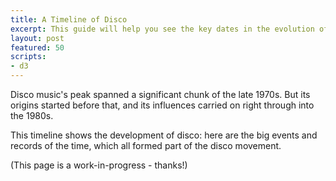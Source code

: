 ```yaml
---
title: A Timeline of Disco
excerpt: This guide will help you see the key dates in the evolution of disco.
layout: post
featured: 50
scripts:
- d3
---
```


Disco music's peak spanned a significant chunk of the late 1970s. But its origins started before that, and its influences carried on right through into the 1980s.

This timeline shows the development of disco: here are the big events and records of the time, which all formed part of the disco movement.

(This page is a work-in-progress - thanks!)

<div id="timeline"></div>

<script>
// set the dimensions and margins of the graph
var margin = {top: 30, right: 30, bottom: 30, left: 30},
    width = 460 - margin.left - margin.right,
    height = 400 - margin.top - margin.bottom;

d3.json("/timeline.json").then(function(data) { 
    // Set up some constants, will be used later.
    const pxX = 600;
    const pxY = 600;

    const tickFormat = d3.utcFormat("%Y"); // How the axis ticks will be labelled
    const parseDate = d3.utcParse("%Y-%m-%d");

    // The "..." is 'spread syntax': https://developer.mozilla.org/en-US/docs/Web/JavaScript/Reference/Operators/Spread_syntax
    data = data.map(
        ({ start, end, ...others}) => ({
            ...others, 
            start: parseDate(start),
            end: parseDate(end)
        }));

    console.log(data[0]);
    console.log(data[1]);

    const svg = d3.select("#timeline")
        .append("svg")
            .attr("viewBox", [0, 0, pxX, pxY]);
            // .attr("width", width + margin.left + margin.right)
            // .attr("height", height + margin.top + margin.bottom);

    // Create a scale object for creating axes and positioning elements
    let scaleX = d3.scaleUtc() // Return an object that scales dates/times
        .domain( // specify the shape (domain) of the data
            // d3.extent(data, d => d.parsedDate) // use the minimum and maximum dates in the dataset
            [d3.min(data, d => d.start), d3.max(data, d => d.end)]
        )
        .nice() // extend the input domain so that each end of the scale is a 'round' value
        .rangeRound([margin.left, pxX - margin.right]); // Round the scale, and add margins

    // Create a vertical scale object for placing events vertically
    let scaleY = d3.scalePoint()
        .domain(data.map(d => d.event))
        .rangeRound([margin.top, height - margin.bottom])
        .padding(1);

    // Draw the Top axis (Years)
    const axis = svg.append("g")
        .call(d3.axisTop(scaleX) // draw an axis at the top, using our scale based on event date
            .tickFormat(tickFormat)
            .ticks(d3.utcYear.every(1))
        ) 
        .attr("font-size", 8)
        .attr("transform", `translate(0,${margin.top})`) // Move the axis down, to within the margins of the drawing
        .attr("font-family", "Inter, sans-serif");

    // Draw the event start point
    const startDot = svg.append("g")
        .selectAll("circle")
        .data(data)
        .join("circle")
            .attr("cx", d => scaleX(d.start))
            .attr("cy", d => scaleY(d.event))
            .attr("r", 4)
            .attr("fill", "#cc0000")
            .attr("stroke", "#cc0000");

    // Draw the event timeline
    const timeline = svg.append("g")
        .attr("stroke", "currentColor")
        .attr("stroke-width", 2)
        .selectAll("line")
        .data(data.filter(d => d.end !== null))
        .join("line")
            .attr("x1", d => scaleX(d.start))
            .attr("x2", d => d.end ? scaleX(d.end) : scaleX(d.start))
            .attr("y1", d => scaleY(d.event))
            .attr("y2", d => scaleY(d.event))
            .attr("stroke", "#cc0000");

    // Draw the event end point (if it has one!)
    const endDot = svg.append("g")
        .selectAll("circle")
        .data(data.filter(d => d.end !== null))
        .join("circle")
            .attr("cx", d => scaleX(d.end))
            .attr("cy", d => scaleY(d.event))
            .attr("r", 4)
            .attr("fill", "#cc0000")
            .attr("stroke", "#cc0000");

    const label = svg.append("g")
        .attr("font-family", "inter, sans-serif")
        .attr("font-size", 10)
        .attr("text-anchor", "end")
        .selectAll("text")
        .data(data)
        .join("text") // What does this do?
            .attr("x", d => scaleX(d.start) - 10)
            .attr("y", d => scaleY(d.event))
            .attr("dy", "0.35em")
            .text(d => d.event);

    
});
</script>